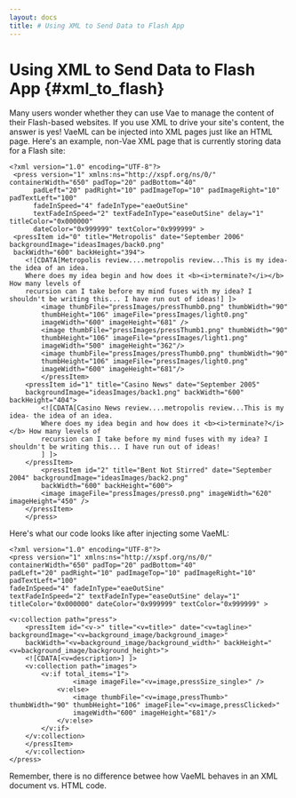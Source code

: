 ```yaml
---
layout: docs
title: # Using XML to Send Data to Flash App
---
```


# Using XML to Send Data to Flash App {#xml_to_flash}

Many users wonder whether they can use Vae to manage the content of
their Flash-based websites. If you use XML to drive your site's content,
the answer is yes! VaeML can be injected into XML pages just like an
HTML page. Here's an example, non-Vae XML page that is currently storing
data for a Flash site:

    <?xml version="1.0" encoding="UTF-8"?>
     <press version="1" xmlns:ns="http://xspf.org/ns/0/" containerWidth="650" padTop="20" padBottom="40" 
          padLeft="20" padRight="10" padImageTop="10" padImageRight="10" padTextLeft="100"
          fadeInSpeed="4" fadeInType="eaeOutSine" 
          textFadeInSpeed="2" textFadeInType="easeOutSine" delay="1" titleColor="0x000000" 
          dateColor="0x999999" textColor="0x999999" >
     <pressItem id="0" title="Metropolis" date="September 2006" backgroundImage="ideasImages/back0.png" 
     backWidth="600" backHeight="394">
        <![CDATA[Metropolis review....metropolis review...This is my idea- the idea of an idea. 
        Where does my idea begin and how does it <b><i>terminate?</i></b> How many levels of 
        recursion can I take before my mind fuses with my idea? I shouldn't be writing this... I have run out of ideas!] ]>
            <image thumbFile="pressImages/pressThumb0.png" thumbWidth="90" 
            thumbHeight="106" imageFile="pressImages/light0.png" 
            imageWidth="600" imageHeight="681" />
            <image thumbFile="pressImages/pressThumb1.png" thumbWidth="90" 
            thumbHeight="106" imageFile="pressImages/light1.png" 
            imageWidth="500" imageHeight="362"/>
            <image thumbFile="pressImages/pressThumb0.png" thumbWidth="90" 
            thumbHeight="106" imageFile="pressImages/light0.png" 
            imageWidth="600" imageHeight="681"/>
            </pressItem>
        <pressItem id="1" title="Casino News" date="September 2005" 
        backgroundImage="ideasImages/back1.png" backWidth="600" backHeight="404">
            <![CDATA[Casino News review....metropolis review...This is my idea- the idea of an idea. 
            Where does my idea begin and how does it <b><i>terminate?</i></b> How many levels of 
            recursion can I take before my mind fuses with my idea? I shouldn't be writing this... I have run out of ideas!
            ] ]>
        </pressItem>
            <pressItem id="2" title="Bent Not Stirred" date="September 2004" backgroundImage="ideasImages/back2.png" 
            backWidth="600" backHeight="600">
            <image imageFile="pressImages/press0.png" imageWidth="620" imageHeight="450" />
        </pressItem>
        </press>

Here's what our code looks like after injecting some VaeML:

    <?xml version="1.0" encoding="UTF-8"?>
    <press version="1" xmlns:ns="http://xspf.org/ns/0/" containerWidth="650" padTop="20" padBottom="40" 
    padLeft="20" padRight="10" padImageTop="10" padImageRight="10" padTextLeft="100"
    fadeInSpeed="4" fadeInType="eaeOutSine" 
    textFadeInSpeed="2" textFadeInType="easeOutSine" delay="1" titleColor="0x000000" dateColor="0x999999" textColor="0x999999" >

    <v:collection path="press">
        <pressItem id="<v->" title="<v=title>" date="<v=tagline>" backgroundImage="<v=background_image/background_image>"  
        backWidth="<v=background_image/background_width>" backHeight="<v=background_image/background_height>">
        <![CDATA[<v=description>] ]>
        <v:collection path="images">
            <v:if total_items="1">
                    <image imageFile="<v=image,pressSize_single>" />
                <v:else>
                    <image thumbFile="<v=image,pressThumb>" thumbWidth="90" thumbHeight="106" imageFile="<v=image,pressClicked>" 
                    imageWidth="600" imageHeight="681"/>
                </v:else>
            </v:if>
        </v:collection>
        </pressItem>
        </v:collection>
    </press>

Remember, there is no difference betwee how VaeML behaves in an XML
document vs. HTML code.
